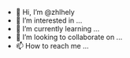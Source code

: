 - 👋 Hi, I’m @zhlhely
- 👀 I’m interested in ...
- 🌱 I’m currently learning ...
- 💞️ I’m looking to collaborate on ...
- 📫 How to reach me ...

<!---
zhlhely/zhlhely is a ✨ special ✨ repository because its `README.md` (this file) appears on your GitHub profile.
You can click the Preview link to take a look at your changes.
--->
